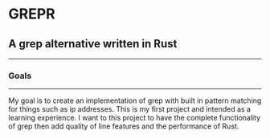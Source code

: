 # GREPR
## A grep alternative written in Rust
---

### Goals
--- 

My goal is to create an implementation of grep with built in pattern matching for things such
as ip addresses. This is my first project and intended as a learning experience. I want to 
this project to have the complete functionality of grep then add quality of line features
and the performance of Rust.
